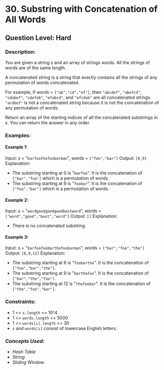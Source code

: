 # 30. Substring with Concatenation of All Words
## Question Level: Hard

### Description:
You are given a string s and an array of strings words. All the strings of words are of the same length.

A concatenated string is a string that exactly contains all the strings of any permutation of words concatenated.

For example, if words = ``["ab","cd","ef"]``, then ``"abcdef"``, ``"abefcd"``, ``"cdabef"``, ``"cdefab"``, ``"efabcd"``, and ``"efcdab"`` are all concatenated strings. ``"acdbef"`` is not a concatenated string because it is not the concatenation of any permutation of words.

Return an array of the starting indices of all the concatenated substrings in s. You can return the answer in any order.

### Examples:
#### Example 1:
Input: s = "``barfoothefoobarman``", words = ``["foo","bar"]``
Output: ``[0,9]``
Explanation:
- The substring starting at 0 is "``barfoo``". It is the concatenation of ``["bar","foo"]`` which is a permutation of words.
- The substring starting at 9 is "``foobar``". It is the concatenation of ``["foo","bar"]`` which is a permutation of words.

#### Example 2:
Input: s = "``wordgoodgoodgoodbestword``", words = ``["word","good","best","word"]``
Output: ``[]``
Explanation:
- There is no concatenated substring.

#### Example 3:
Input: s = "``barfoofoobarthefoobarman``", words = ``["bar","foo","the"]``
Output: ``[6,9,12]``
Explanation:
- The substring starting at 6 is "``foobarthe``". It is the concatenation of ``["foo","bar","the"]``.
- The substring starting at 9 is "``barthefoo``". It is the concatenation of ``["bar","the","foo"]``.
- The substring starting at 12 is "``thefoobar``". It is the concatenation of ``["the","foo","bar"]``.

### Constraints:

- 1 <= ``s.length`` <= 10^4
- 1 <= ``words.length`` <= 5000
- 1 <= ``words[i].length`` <= 30
- ``s`` and ``words[i]`` consist of lowercase English letters.


### <i>Concepts Used:
- Hash Table
- String
- Sliding Window </i>